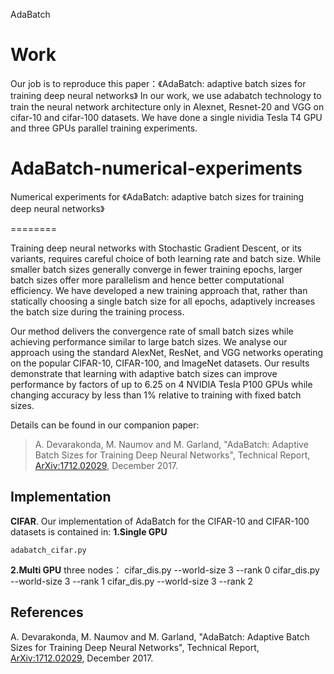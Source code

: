 AdaBatch

# Work
Our job is to reproduce this paper：《AdaBatch: adaptive batch sizes for training deep neural networks》
In our work, we use adabatch technology to train the neural network architecture only in Alexnet, Resnet-20 and VGG on cifar-10 and cifar-100 datasets. We have done a single nividia Tesla T4 GPU and three GPUs parallel training experiments.

# AdaBatch-numerical-experiments
Numerical experiments for 《AdaBatch: adaptive batch sizes for training deep neural networks》

========

Training deep neural networks with Stochastic Gradient Descent, or its
variants, requires careful choice of both learning rate and batch size.
While smaller batch sizes generally converge in fewer training epochs,
larger batch sizes offer more parallelism and hence better computational
efficiency. We have developed a new training approach that, rather than
statically choosing a single batch size for all epochs, adaptively
increases the batch size during the training process. 

Our method delivers the convergence rate of small batch sizes while
achieving performance similar to large batch sizes. We analyse our
approach using the standard AlexNet, ResNet, and VGG networks operating
on the popular CIFAR-10, CIFAR-100, and ImageNet datasets. Our results
demonstrate that learning with adaptive batch sizes can improve
performance by factors of up to 6.25 on 4 NVIDIA Tesla P100 GPUs while
changing accuracy by less than 1% relative to training with fixed batch
sizes.

Details can be found in our companion paper:

> A. Devarakonda, M. Naumov and M. Garland, "AdaBatch: Adaptive Batch Sizes for Training Deep Neural Networks", Technical Report, [ArXiv:1712.02029](https://arxiv.org/abs/1712.02029), December 2017. 


Implementation
--------------

**CIFAR**.  Our implementation of AdaBatch for the CIFAR-10 and
CIFAR-100 datasets is contained in:
**1.Single GPU**

    adabatch_cifar.py
  
**2.Multi GPU**
three nodes：
    cifar_dis.py --world-size 3 --rank 0
    cifar_dis.py --world-size 3 --rank 1
    cifar_dis.py --world-size 3 --rank 2

References
----------

A. Devarakonda, M. Naumov and M. Garland, "AdaBatch: Adaptive Batch Sizes for Training Deep Neural Networks", Technical Report, [ArXiv:1712.02029](https://arxiv.org/abs/1712.02029), December 2017. 
